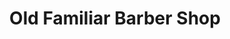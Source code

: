 ---
title: "Old Familiar Barber Shop"
url: /columbus/old-familiar-barber-shop/
shop: hairdresser
---
